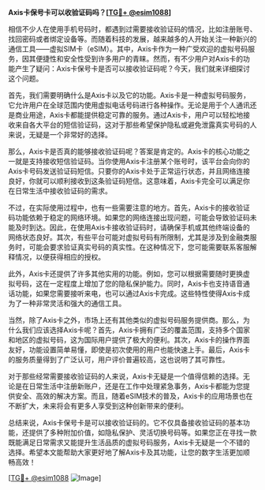 **Axis卡保号卡可以收验证码吗？[[TG💪+ @esim1088](https://t.me/s/esim1088)]**

相信不少人在使用手机号码时，都遇到过需要接收验证码的情况，比如注册账号、找回密码或者绑定设备等。而随着科技的发展，越来越多的人开始关注一种新兴的通信工具——虚拟SIM卡（eSIM）。其中，Axis卡作为一种广受欢迎的虚拟号码服务，因其便捷性和安全性受到许多用户的青睐。然而，有不少用户对Axis卡的功能产生了疑问：Axis卡保号卡是否可以接收验证码呢？今天，我们就来详细探讨这个问题。

首先，我们需要明确什么是Axis卡以及它的功能。Axis卡是一种虚拟号码服务，它允许用户在全球范围内使用虚拟电话号码进行各种操作。无论是用于个人通讯还是商业用途，Axis卡都能提供稳定可靠的服务。通过Axis卡，用户可以轻松地接收来自各大平台的短信验证码，这对于那些希望保护隐私或避免泄露真实号码的人来说，无疑是一个非常好的选择。

那么，Axis卡是否真的能够接收验证码呢？答案是肯定的。Axis卡的核心功能之一就是支持接收短信验证码。当你使用Axis卡注册某个账号时，该平台会向你的Axis卡号码发送验证码短信。只要你的Axis卡处于正常运行状态，并且网络连接良好，你就可以顺利接收到这条验证码短信。这意味着，Axis卡完全可以满足你在日常生活中接收验证码的需求。

不过，在实际使用过程中，也有一些需要注意的地方。首先，Axis卡的接收验证码功能依赖于稳定的网络环境。如果您的网络连接出现问题，可能会导致验证码未能及时到达。因此，在使用Axis卡接收验证码时，请确保手机或其他终端设备的网络状态良好。其次，有些平台可能对虚拟号码有所限制，尤其是涉及到金融类服务时，可能会要求验证真实号码的真实性。在这种情况下，您可能需要联系客服解释情况，以便获得相应的授权。

此外，Axis卡还提供了许多其他实用的功能。例如，您可以根据需要随时更换虚拟号码，这在一定程度上增加了您的隐私保护能力。同时，Axis卡也支持语音通话功能，如果您需要接听来电，也可以通过Axis卡完成。这些特性使得Axis卡成为了一种非常灵活和强大的通信工具。

当然，除了Axis卡之外，市场上还有其他类似的虚拟号码服务提供商。那么，为什么我们应该选择Axis卡呢？首先，Axis卡拥有广泛的覆盖范围，支持多个国家和地区的虚拟号码，这为国际用户提供了极大的便利。其次，Axis卡的操作界面友好，功能设置简单易懂，即使是初次使用的用户也能快速上手。最后，Axis卡的服务质量得到了广泛认可，用户评价普遍较高，这也说明了其可靠性。

对于那些经常需要接收验证码的人来说，Axis卡无疑是一个值得信赖的选择。无论是在日常生活中注册新账户，还是在工作中处理紧急事务，Axis卡都能为您提供安全、高效的解决方案。而且，随着eSIM技术的普及，Axis卡的应用场景也在不断扩大，未来将会有更多人享受到这种创新带来的便利。

总结来说，Axis卡保号卡是可以接收验证码的。它不仅具备接收验证码的基本功能，还提供了多种附加价值，如隐私保护、灵活切换号码等。如果您正在寻找一款既能满足日常需求又能提升生活品质的虚拟号码服务，Axis卡无疑是一个不错的选择。希望本文能帮助大家更好地了解Axis卡及其功能，让您的数字生活更加顺畅高效！

[[TG💪+ @esim1088](https://t.me/s/esim1088) ![Image](https://i.postimg.cc/4NQfJmqS/Snipaste-2025-05-13-00-14-12.png)]
